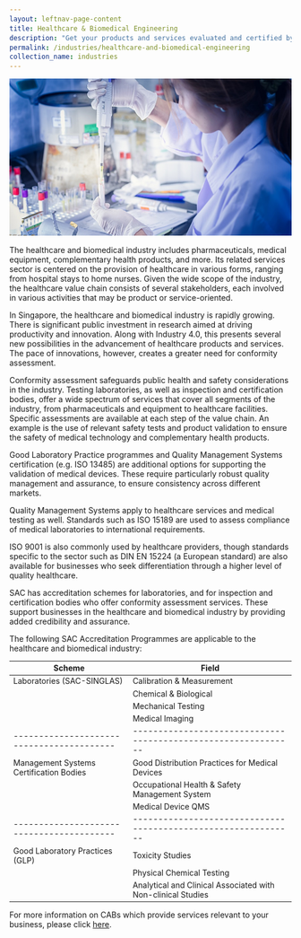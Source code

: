 ```yaml
---
layout: leftnav-page-content
title: Healthcare & Biomedical Engineering
description: "Get your products and services evaluated and certified by a Singapore Accreditation Council (SAC)-accredited Conformity Assessment Body (CAB)."
permalink: /industries/healthcare-and-biomedical-engineering
collection_name: industries
---
```


![Healthcare & Biomedical Engineering](/images/industries/healthcare-and-biomedical-engineering.jpg)

The healthcare and biomedical industry includes pharmaceuticals, medical equipment, complementary health products, and more. Its related services sector is centered on the provision of healthcare in various forms, ranging from hospital stays to home nurses. Given the wide scope of the industry, the healthcare value chain consists of several stakeholders, each involved in various activities that may be product or service-oriented.

In Singapore, the healthcare and biomedical industry is rapidly growing. There is significant public investment in research aimed at driving productivity and innovation. Along with Industry 4.0, this presents several new possibilities in the advancement of healthcare products and services. The pace of innovations, however, creates a greater need for conformity assessment. 

Conformity assessment safeguards public health and safety considerations in the industry. Testing laboratories, as well as inspection and certification bodies, offer a wide spectrum of services that cover all segments of the industry, from pharmaceuticals and equipment to healthcare facilities. Specific assessments are available at each step of the value chain. An example is the use of relevant safety tests and product validation to ensure the safety of medical technology and complementary health products. 

Good Laboratory Practice programmes and Quality Management Systems certification (e.g. ISO 13485) are additional options for supporting the validation of medical devices. These require particularly robust quality management and assurance, to ensure consistency across different markets. 

Quality Management Systems apply to healthcare services and medical testing as well. Standards such as ISO 15189 are used to assess compliance of medical laboratories to international requirements. 

ISO 9001 is also commonly used by healthcare providers, though standards specific to the sector such as DIN EN 15224 (a European standard) are also available for businesses who seek differentiation through a higher level of quality healthcare.

SAC has accreditation schemes for laboratories, and for inspection and certification bodies who offer conformity assessment services. These support businesses in the healthcare and biomedical industry by providing added credibility and assurance.

The following SAC Accreditation Programmes are applicable to the healthcare and biomedical industry:

| Scheme                                  | Field                                                        |
|-----------------------------------------|--------------------------------------------------------------|
| Laboratories (SAC-SINGLAS)              | Calibration & Measurement                                    |
|                                         | Chemical & Biological                                        |
|                                         | Mechanical Testing                                           |
|                                         | Medical Imaging                                              |
|-----------------------------------------|--------------------------------------------------------------|
| Management Systems Certification Bodies | Good Distribution Practices for Medical Devices              |
|                                         | Occupational Health & Safety Management System               |
|                                         | Medical Device QMS                                           |
|-----------------------------------------|--------------------------------------------------------------|
| Good Laboratory Practices (GLP)         | Toxicity Studies                                             |
|                                         | Physical Chemical Testing                                    |
|                                         | Analytical and Clinical Associated with Non-clinical Studies |

For more information on CABs which provide services relevant to your business, please click [here](/services/accreditation-services).
